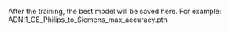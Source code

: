 After the training, the best model will be saved here. For example: ADNI1_GE_Philips_to_Siemens_max_accuracy.pth
